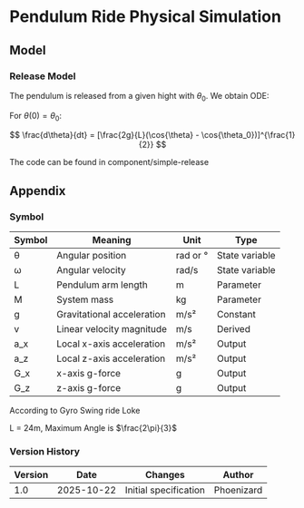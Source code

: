 # Pendulum Ride Physical Simulation

## Model

### Release Model

The pendulum is released from a given hight with $\theta_0$. We obtain ODE:

For $\theta(0) = \theta_0$:

$$
\frac{d\theta}{dt} = [\frac{2g}{L}(\cos{\theta} - \cos{\theta_0})]^{\frac{1}{2}} 
$$


The code can be found in component/simple-release

## Appendix

### Symbol

| Symbol | Meaning | Unit | Type |
|--------|---------|------|------|
| θ | Angular position | rad or ° | State variable |
| ω | Angular velocity | rad/s | State variable |
| L | Pendulum arm length | m | Parameter |
| M | System mass | kg | Parameter |
| g | Gravitational acceleration | m/s² | Constant |
| v | Linear velocity magnitude | m/s | Derived |
| a_x | Local x-axis acceleration | m/s² | Output |
| a_z | Local z-axis acceleration | m/s² | Output |
| G_x | x-axis g-force | g | Output |
| G_z | z-axis g-force | g | Output |

According to Gyro Swing ride Loke

L = 24m, Maximum Angle is $\frac{2\pi}{3}$


### Version History

| Version | Date | Changes | Author |
|---------|------|---------|--------|
| 1.0 | 2025-10-22 | Initial specification | Phoenizard |